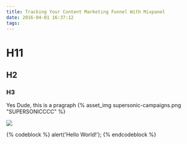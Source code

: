 ```yaml
---
title: Tracking Your Content Marketing Funnel With Mixpanel
date: 2016-04-01 16:37:12
tags:
---
```


# H11

## H2

### H3

Yes Dude, this is a pragraph
{% asset_img supersonic-campaigns.png "SUPERSONICCCC" %}

![](/img/supersonic-campaigns.png)

{% codeblock %}
alert('Hello World!');
{% endcodeblock %}
